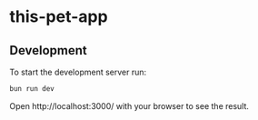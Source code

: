 # this-pet-app

## Development

To start the development server run:

```bash
bun run dev
```

Open http://localhost:3000/ with your browser to see the result.
